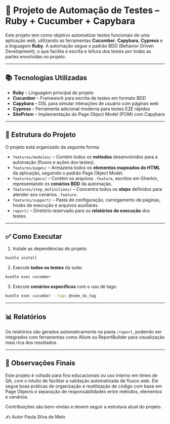 # 🧪 Projeto de Automação de Testes – Ruby + Cucumber + Capybara 

Este projeto tem como objetivo automatizar testes funcionais de uma aplicação web, utilizando as ferramentas **Cucumber**, **Capybara**, **Cypress** e a linguagem **Ruby**. A automação segue o padrão BDD (Behavior Driven Development), o que facilita a escrita e leitura dos testes por todas as partes envolvidas no projeto.

---

## 📚 Tecnologias Utilizadas

* **Ruby** – Linguagem principal do projeto
* **Cucumber** – Framework para escrita de testes em formato BDD
* **Capybara** – DSL para simular interações de usuário com páginas web
* **Cypress** – Ferramenta adicional moderna para testes E2E rápidos
* **SitePrism** – Implementação do Page Object Model (POM) com Capybara

---

## 📁 Estrutura do Projeto

O projeto está organizado da seguinte forma:

* `features/modules/` – Contém todos os **métodos** desenvolvidos para a automação (fluxos e ações dos testes).
* `features/pages/` – Armazena todos os **elementos mapeados do HTML** da aplicação, seguindo o padrão Page Object Model.
* `features/specs/` – Contém os arquivos `.feature`, escritos em Gherkin, representando os **cenários BDD** da automação.
* `features/step_definitions/` – Concentra todos os **steps** definidos para atender aos cenários `.feature`.
* `features/support/` – Pasta de configuração, carregamento de páginas, hooks de execução e arquivos auxiliares.
* `report/` – Diretório reservado para os **relatórios de execução** dos testes.

---

## ✅ Como Executar

1. Instale as dependências do projeto:

```bash
bundle install
```

2. Execute **todos os testes** da suíte:

```bash
bundle exec cucumber
```

3. Execute **cenários específicos** com o uso de tags:

```bash
bundle exec cucumber --tags @nome_da_tag
```

---

## 📊 Relatórios

Os relatórios são gerados automaticamente na pasta `/report`, podendo ser integrados com ferramentas como Allure ou ReportBuilder para visualização mais rica dos resultados.

---

## 🧾 Observações Finais

Este projeto é voltado para fins educacionais ou uso interno em times de QA, com o intuito de facilitar a validação automatizada de fluxos web. Ele segue boas práticas de organização e reutilização de código com base em Page Objects e separação de responsabilidades entre métodos, elementos e cenários.

Contribuições são bem-vindas e devem seguir a estrutura atual do projeto.


✍️ Autor
Paula Silva de Melo
